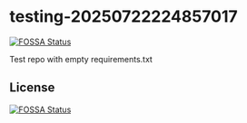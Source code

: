 # testing-20250722224857017
[![FOSSA Status](https://app.fossa.com/api/projects/git%2Bgithub.com%2Fkirogum%2Ftesting-20250722224857017.svg?type=shield)](https://app.fossa.com/projects/git%2Bgithub.com%2Fkirogum%2Ftesting-20250722224857017?ref=badge_shield)

Test repo with empty requirements.txt


## License
[![FOSSA Status](https://app.fossa.com/api/projects/git%2Bgithub.com%2Fkirogum%2Ftesting-20250722224857017.svg?type=large)](https://app.fossa.com/projects/git%2Bgithub.com%2Fkirogum%2Ftesting-20250722224857017?ref=badge_large)
